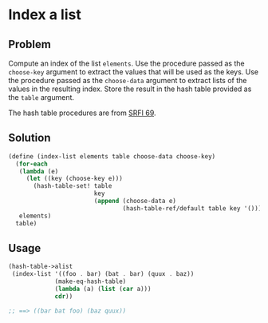 # Index a list

## Problem

Compute an index of the list `elements`.  Use the procedure passed as
the `choose-key` argument to extract the values that will be used as
the keys.  Use the procedure passed as the `choose-data` argument to
extract lists of the values in the resulting index.  Store the result
in the hash table provided as the `table` argument.

The hash table procedures are from [SRFI 69](https://srfi.schemers.org/srfi-69/).

## Solution

```Scheme
(define (index-list elements table choose-data choose-key)
  (for-each
   (lambda (e)
     (let ((key (choose-key e)))
       (hash-table-set! table
                        key
                        (append (choose-data e)
                                (hash-table-ref/default table key '())))))
   elements)
  table)
```

## Usage

```Scheme
(hash-table->alist
 (index-list '((foo . bar) (bat . bar) (quux . baz))
             (make-eq-hash-table)
             (lambda (a) (list (car a)))
             cdr))

;; ==> ((bar bat foo) (baz quux))
```